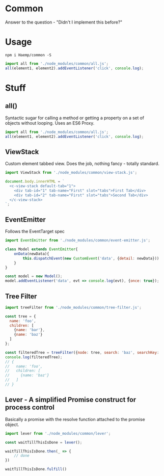 # Common
Answer to the question - "Didn't I implement this before?"

# Usage
```
npm i Haemp/common -S
```

```javascript
import all from './node_modules/common/all.js';
all(element1, element2).addEventListener('click', console.log); 
```

# Stuff

## all()
Syntactic sugar for calling a method or getting a property on a set of objects without looping. Uses an ES6 Proxy.

```javascript
import all from './node_modules/common/all.js';
all(element1, element2).addEventListener('click', console.log);
```


## ViewStack
Custom element tabbed view. Does the job, nothing fancy - totally standard.

```javascript
import ViewStack from './node_modules/common/view-stack.js';

document.body.innerHTML = `
  <c-view-stack default-tab="1">
    <div tab-id="1" tab-name="First" slot="tabs">First Tab</div>
    <div tab-id="2" tab-name="First" slot="tabs">Second Tab</div>
  </c-view-stack>
`;
```

## EventEmitter
Follows the EventTarget spec

```javascript
import EventEmitter from './node_modules/common/event-emitter.js';

class Model extends EventEmitter{
    onData(newData){
        this.dispatchEvent(new CustomEvent('data', {detail: newData}))
    }
}

const model = new Model();
model.addEventListener('data', evt => console.log(evt), {once: true});
```

## Tree Filter
```javascript
import treeFilter from './node_modules/common/tree-filter.js';

const tree = {
  name: 'foo',
  children: [
    {name: 'bar'},
    {name: 'baz'}
  ]
};

const filteredTree = treeFilter({node: tree, search: 'baz', searchKey: 'name', childrenKey: 'children'});
console.log(filteredTree);
// {
//   name: 'foo',
//   children: [
//     {name: 'baz'}
//   ]
// }
```

## Lever - A simplified Promise construct for process control
Basically a promise with the resolve function attached to the 
promise object.
```javascript
import lever from './node_modules/common/lever';

const waitTillThisIsDone = lever();

waitTillThisIsDone.then(_ => {
    // done
})

waitTillThisIsDone.fulfill()

```